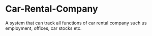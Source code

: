 # Car-Rental-Company
A system that can track all functions of car rental company such us employment, offices, car stocks etc.
